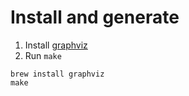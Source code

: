 # Install and generate

1. Install [graphviz](https://www.graphviz.org/)
2. Run `make`

```
brew install graphviz
make
```
